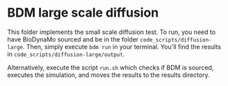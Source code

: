 # BDM large scale diffusion

This folder implements the small scale diffusion test. To run, you need to have 
BioDynaMo sourced and be in the folder `code_scripts/diffusion-large`. Then, 
simply execute `bdm run` in your terminal. You'll find the results in 
`code_scripts/diffusion-large/output`.

Alternatively, execute the script `run.sh` which checks if BDM is sourced, 
executes the simulation, and moves the results to the results directory.
